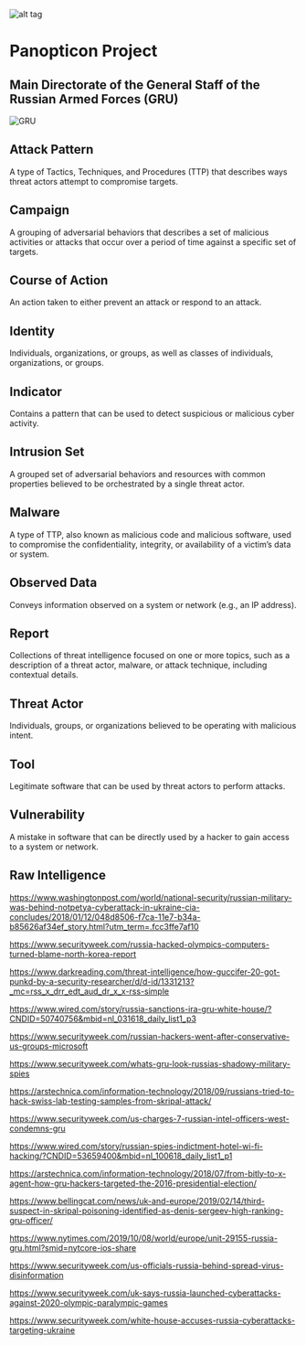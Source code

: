 ![alt tag](https://user-images.githubusercontent.com/24201238/29351849-9c3087b4-82b8-11e7-8fed-350e3b8b4945.png)

# Panopticon Project

## Main Directorate of the General Staff of the Russian Armed Forces (GRU)

![GRU](https://upload.wikimedia.org/wikipedia/commons/thumb/b/b8/Emblem_of_the_GRU.svg/220px-Emblem_of_the_GRU.svg.png)

## Attack Pattern
A type of Tactics, Techniques, and Procedures (TTP) that describes ways threat actors attempt to compromise targets.

## Campaign 
A grouping of adversarial behaviors that describes a set of malicious activities or attacks that occur over a period of time against a specific set of targets.

## Course of Action 
An action taken to either prevent an attack or respond to an attack.

## Identity
Individuals, organizations, or groups, as well as classes of individuals, organizations, or groups.

## Indicator
Contains a pattern that can be used to detect suspicious or malicious cyber activity.

## Intrusion Set
A grouped set of adversarial behaviors and resources with common properties believed to be orchestrated by a single threat actor.

## Malware
A type of TTP, also known as malicious code and malicious software, used to compromise the confidentiality, integrity, or availability of a victim’s data or system.

## Observed Data
Conveys information observed on a system or network (e.g., an IP address).

## Report 
Collections of threat intelligence focused on one or more topics, such as a description of a threat actor, malware, or attack technique, including contextual details.

## Threat Actor 
Individuals, groups, or organizations believed to be operating with malicious intent.

## Tool
Legitimate software that can be used by threat actors to perform attacks.

## Vulnerability
A mistake in software that can be directly used by a hacker to gain access to a system or network.

## Raw Intelligence
https://www.washingtonpost.com/world/national-security/russian-military-was-behind-notpetya-cyberattack-in-ukraine-cia-concludes/2018/01/12/048d8506-f7ca-11e7-b34a-b85626af34ef_story.html?utm_term=.fcc3ffe7af10

https://www.securityweek.com/russia-hacked-olympics-computers-turned-blame-north-korea-report

https://www.darkreading.com/threat-intelligence/how-guccifer-20-got-punkd-by-a-security-researcher/d/d-id/1331213?_mc=rss_x_drr_edt_aud_dr_x_x-rss-simple

https://www.wired.com/story/russia-sanctions-ira-gru-white-house/?CNDID=50740756&mbid=nl_031618_daily_list1_p3

https://www.securityweek.com/russian-hackers-went-after-conservative-us-groups-microsoft

https://www.securityweek.com/whats-gru-look-russias-shadowy-military-spies

https://arstechnica.com/information-technology/2018/09/russians-tried-to-hack-swiss-lab-testing-samples-from-skripal-attack/

https://www.securityweek.com/us-charges-7-russian-intel-officers-west-condemns-gru

https://www.wired.com/story/russian-spies-indictment-hotel-wi-fi-hacking/?CNDID=53659400&mbid=nl_100618_daily_list1_p1

https://arstechnica.com/information-technology/2018/07/from-bitly-to-x-agent-how-gru-hackers-targeted-the-2016-presidential-election/

https://www.bellingcat.com/news/uk-and-europe/2019/02/14/third-suspect-in-skripal-poisoning-identified-as-denis-sergeev-high-ranking-gru-officer/

https://www.nytimes.com/2019/10/08/world/europe/unit-29155-russia-gru.html?smid=nytcore-ios-share

https://www.securityweek.com/us-officials-russia-behind-spread-virus-disinformation

https://www.securityweek.com/uk-says-russia-launched-cyberattacks-against-2020-olympic-paralympic-games

https://www.securityweek.com/white-house-accuses-russia-cyberattacks-targeting-ukraine

